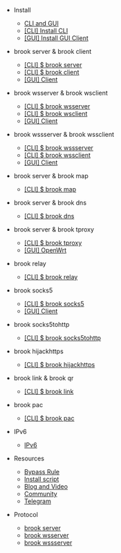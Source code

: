 -   Install

    -   [CLI and GUI](README.md)
    -   [[CLI] Install CLI](install-cli.md)
    -   [[GUI] Install GUI Client](install-gui-client.md)

-   brook server & brook client

    -   [[CLI] \$ brook server](brook-server.md)
    -   [[CLI] \$ brook client](brook-client.md)
    -   [[GUI] Client](brook-client-gui.md)

-   brook wsserver & brook wsclient

    -   [[CLI] \$ brook wsserver](brook-wsserver.md)
    -   [[CLI] \$ brook wsclient](brook-wsclient.md)
    -   [[GUI] Client](brook-wsclient-gui.md)

-   brook wssserver & brook wssclient

    -   [[CLI] \$ brook wssserver](brook-wssserver.md)
    -   [[CLI] \$ brook wssclient](brook-wssclient.md)
    -   [[GUI] Client](brook-wssclient-gui.md)

-   brook server & brook map

    -   [[CLI] \$ brook map](brook-map.md)

-   brook server & brook dns

    -   [[CLI] \$ brook dns](brook-dns.md)

-   brook server & brook tproxy

    -   [[CLI] \$ brook tproxy](brook-tproxy.md)
    -   [[GUI] OpenWrt](brook-tproxy-gui.md)

-   brook relay

    -   [[CLI] \$ brook relay](brook-relay.md)

-   brook socks5

    -   [[CLI] \$ brook socks5](brook-socks5.md)
    -   [[GUI] Client](socks5-client-gui.md)

-   brook socks5tohttp

    -   [[CLI] \$ brook socks5tohttp](brook-socks5tohttp.md)

-   brook hijackhttps

    -   [[CLI] \$ brook hijackhttps](brook-hijackhttps.md)

-   brook link & brook qr

    -   [[CLI] \$ brook link](brook-link.md)

-   brook pac

    -   [[CLI] \$ brook pac](brook-pac.md)

-   IPv6

    -   [IPv6](ipv6.md)

-   Resources

    -   [Bypass Rule](bypass.md)
    -   [Install script](installscript.md)
    -   [Blog and Video](blogvideo.md)
    -   [Community](community.md)
    -   [Telegram](telegram.md)

-   Protocol

    -   [brook server](brook-server-protocol.md)
    -   [brook wsserver](brook-wsserver-protocol.md)
    -   [brook wssserver](brook-wssserver-protocol.md)
